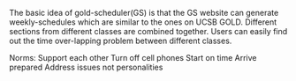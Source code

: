 The basic idea of gold-scheduler(GS) is that the GS website can generate weekly-schedules which are similar to the ones on UCSB GOLD. Different sections from different classes are combined together. Users can easily find out the time over-lapping problem between different classes.

Norms:
Support each other 
Turn off cell phones 
Start on time 
Arrive prepared
Address issues not personalities 

